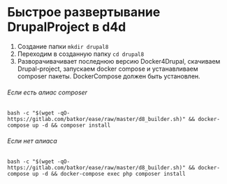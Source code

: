 # Быстрое развертывание DrupalProject в d4d
1. Создание папки ```mkdir drupal8```
2. Переходим в созданную папку ```cd drupal8```
3. Разворачивачивает последнюю версию Docker4Drupal, скачиваем Drupal-project, запускаем docker compose и устанавливаем composer пакеты. DockerCompose должен быть установлен.
###### Если есть алиас composer
```bash -c "$(wget -qO- https://gitlab.com/batkor/ease/raw/master/d8_builder.sh)" && docker-compose up -d && composer install```
###### Если нет алиаса
```bash -c "$(wget -qO- https://gitlab.com/batkor/ease/raw/master/d8_builder.sh)" && docker-compose up -d && docker-compose exec php composer install```

